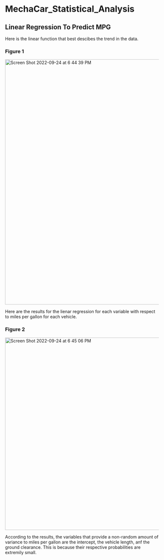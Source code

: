 # MechaCar_Statistical_Analysis

## Linear Regression To Predict MPG
Here is the linear function that best descibes the trend in the data. 

### Figure 1
<img width="803" alt="Screen Shot 2022-09-24 at 6 44 39 PM" src="https://user-images.githubusercontent.com/104328106/192123568-85cc7720-edd9-4a86-910d-f58ba8f5f679.png">


Here are the results for the lienar regression for each variable with respect to miles per gallon for each vehicle. 

### Figure 2

<img width="630" alt="Screen Shot 2022-09-24 at 6 45 06 PM" src="https://user-images.githubusercontent.com/104328106/192123574-5f138077-4b71-488f-972a-3efb3284dd7c.png">



According to the results, the variables that provide a non-random amount of variance to miles per gallon are the intercept, the vehicle length, anf the ground clearance. This is because their respective probabilities are extremily small. 

